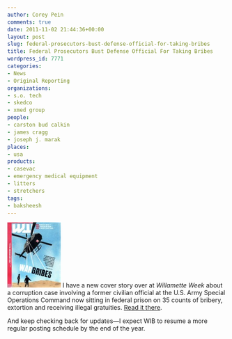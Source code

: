```yaml
---
author: Corey Pein
comments: true
date: 2011-11-02 21:44:36+00:00
layout: post
slug: federal-prosecutors-bust-defense-official-for-taking-bribes
title: Federal Prosecutors Bust Defense Official For Taking Bribes
wordpress_id: 7771
categories:
- News
- Original Reporting
organizations:
- s.o. tech
- skedco
- xmed group
people:
- carston bud calkin
- james cragg
- joseph j. marak
places:
- usa
products:
- casevac
- emergency medical equipment
- litters
- stretchers
tags:
- baksheesh
---
```


[![](/images/2011/11/warbribes-123x150.jpg)](http://www.wweek.com/portland/article-18160-war_bribes.html) I have a new cover story over at _Willamette Week_ about a corruption case involving a former civilian official at the U.S. Army Special Operations Command now sitting in federal prison on 35 counts of bribery, extortion and receiving illegal gratuities. [Read it there](http://www.wweek.com/portland/article-18160-war_bribes.html).

And keep checking back for updates—I expect WIB to resume a more regular posting schedule by the end of the year.

